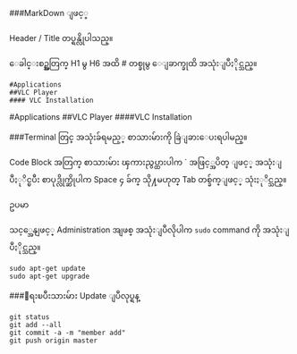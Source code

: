###MarkDown ျဖင့္


Header / Title တပ္ရန္လိုပါသည္။


ေခါင္းစဥ္အတြက္ H1 မွ H6 အထိ # တစ္ခုမွ ေျခာက္ခုထိ အသုံးျပဳႏိုင္သည္။

	#Applications
	##VLC Player
	#### VLC Installation


#Applications
##VLC Player
####VLC Installation




###Terminal တြင္ အသုံးခ်ရမည့္ စာသားမ်ားကို ခြဲျခားေပးရပါမည္။

Code Block အတြက္ စာသားမ်ား ၾကားညွပ္ထားပါက ` အဖြင့္အပိတ္ ျဖင့္ အသုံးျပဳႏုိင္ၿပီး စာပုဒ္လိုက္ဆိုပါက Space ၄ ခ်က္ သို႔မဟုတ္ Tab တစ္ခ်က္ျဖင့္ သုံးႏုိင္သည္။

ဥပမာ

သင့္အေနျဖင့္ Administration အျဖစ္ အသုံးျပဳလိုပါက `sudo` command ကို အသုံးျပဳႏိုင္သည္။ 

	sudo apt-get update
	sudo apt-get upgrade

###ေရးၿပီးသားမ်ား Update ျပဳလုပ္ရန္

	git status
	git add --all
	git commit -a -m "member add"
	git push origin master
